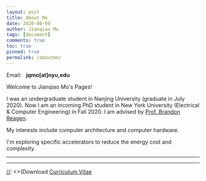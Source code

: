 ```yaml
---
layout: post
title: About Me
date: 2020-08-09
author: Jianqiao Mo
tags: [document]
comments: true
toc: true
pinned: true
permalink: /aboutme/
---
```

Email: &nbsp; **jqmo[at]nyu,edu**

Welcome to Jianqiao Mo's Pages! 

I was an undergraduate student in Nanjing University (graduate in July 2020). 
Now I am an incoming PhD student in New York University (Electrical & Computer Engineering) in Fall 2020. 
I am advised by [Prof. Brandon Reagen](https://engineering.nyu.edu/faculty/brandon-reagen). 

[//]: <> (My interests include DNNs and computer hardware.)
My interests include computer architecture and computer hardware.

[//]: <> (I'm exploring the intersection of DNN models and the specific accelerators to reduce the energy cost and complexity.)
I'm exploring specific accelerators to reduce the energy cost and complexity.


***
***
[//]: <>(Download [Curriculum Vitae](https://github.com/jianqiaomo/mywebpage/blob/master/images/Resume.pdf)
